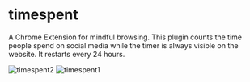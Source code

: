 # timespent
A Chrome Extension for mindful browsing. This plugin counts the time people spend on social media while the timer is always visible on the website. It restarts every 24 hours.

![timespent2](https://github.com/babsaes/timespent/assets/82497279/7a4dceba-c426-4d1f-878d-ad9ee7bcd660)
![timespent1](https://github.com/babsaes/timespent/assets/82497279/101f899c-da22-4c83-b698-92b40108c197)
